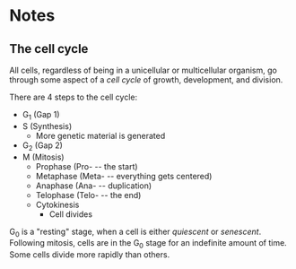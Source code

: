 # Notes

## The cell cycle

All cells, regardless of being in a unicellular or multicellular organism, go through some aspect of a *cell cycle* of growth, development, and division.

There are 4 steps to the cell cycle:

- G<sub>1</sub> (Gap 1)
- S (Synthesis)
    - More genetic material is generated
- G<sub>2</sub> (Gap 2)
- M (Mitosis)
    - Prophase (Pro- -- the start)
    - Metaphase (Meta- -- everything gets centered)
    - Anaphase (Ana- -- duplication)
    - Telophase (Telo- -- the end)
    - Cytokinesis
        - Cell divides

G<sub>0</sub> is a "resting" stage, when a cell is either *quiescent* or *senescent*. Following mitosis, cells are in the G<sub>0</sub> stage for an indefinite amount of time. Some cells divide more rapidly than others.
